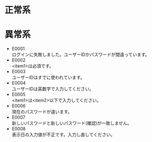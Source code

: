 # 正常系
# 異常系
* E0001  
ログインに失敗しました。ユーザーIDかパスワードが間違っています。
* E0002  
\<item1\>は必須です。 
* E0003  
ユーザーIDはすでに使われています。
* E0004  
ユーザーIDは英数字で入力してください。
* E0005  
\<item1\>は\<item2\>以下で入力してください。  
* E0006  
現在のパスワードが違います。
* E0007  
新しいパスワードと新しいパスワード(確認)が一致しません。
* E0008  
表示日の入力値が不正です。入力し直してください。